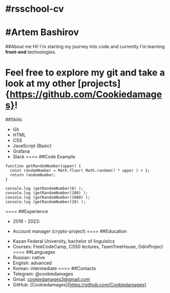#rsschool-cv
====
#Artem Bashirov
====
##About me
Hi! I'm starting my journey into code and currently I'm learning **front-end** technologies.


Feel free to explore my git and take a look at my other [projects]{https://github.com/Cookiedamages}!
====
##Skills
* Git
* HTML
* CSS
* JavaScript (Basic)
* Grafana
* Slack
====
##Code Example
```
function getRandomNumber(upper) {
  const randomNumber = Math.floor( Math.random() * upper ) + 1;
  return randomNumber; 
}

console.log (getRandomNumber(6) );
console.log (getRandomNumber(100) );
console.log (getRandomNumber(1000) );
console.log (getRandomNumber(20) );
```
====
##Experience
* 2019 - 2023:
+ Account manager (crypto-project)
====
##Education
* Kazan Federal University, bachelor of linguistics
* Courses: FreeCodeCamp, CS50 lectures, TeamTreeHouse, OdinProject
====
##Languages
* Russian: native
* English: advanced
* Korean: intermediate
====
##Contacts
* Telegram: @cookiedamages
* Gmail: cookiedamages3@gmail.com
* GitHub: [Cookiedamages]{https://github.com/Cookiedamages}